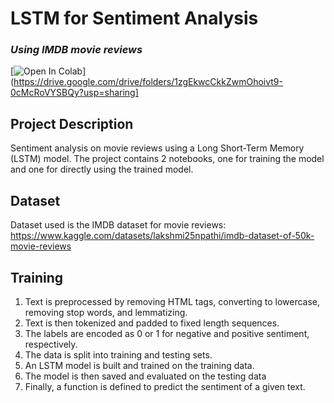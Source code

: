 # LSTM for Sentiment Analysis
###  *Using IMDB movie reviews*

[![Open In Colab](https://colab.research.google.com/assets/colab-badge.svg)](https://drive.google.com/drive/folders/1zgEkwcCkkZwmOhoivt9-0cMcRoVYSBQy?usp=sharing]

## Project Description 
Sentiment analysis on movie reviews using a Long Short-Term Memory (LSTM) model. The project contains 2 notebooks, one for training the model and one for directly using the trained model.

## Dataset
Dataset used is the IMDB dataset for movie reviews: https://www.kaggle.com/datasets/lakshmi25npathi/imdb-dataset-of-50k-movie-reviews

## Training 
1. Text is preprocessed by removing HTML tags, converting to lowercase, removing stop words, and lemmatizing.
2. Text is then tokenized and padded to fixed length sequences.
3. The labels are encoded as 0 or 1 for negative and positive sentiment, respectively.
4. The data is split into training and testing sets.
5. An LSTM model is built and trained on the training data.
6. The model is then saved and evaluated on the testing data
7. Finally, a function is defined to predict the sentiment of a given text.

